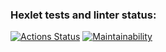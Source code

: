 ### Hexlet tests and linter status:
[![Actions Status](https://github.com/nohardcode/frontend-project-lvl3/workflows/hexlet-check/badge.svg)](https://github.com/nohardcode/frontend-project-lvl3/actions)
[![Maintainability](https://api.codeclimate.com/v1/badges/3923378a370c7c70173d/maintainability)](https://codeclimate.com/github/nohardcode/frontend-project-lvl3/maintainability)